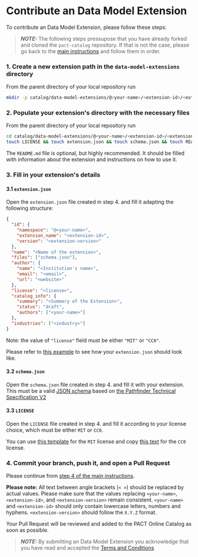 # Contribute an Data Model Extension

To contribute an Data Model Extension, please follow these steps:

> **_NOTE:_** The following steps pressupose that you have already forked and cloned the `pact-catalog` repository. If that is not the case, please go back to the [main instructions](/README.md) and follow them in order.

### 1. Create a new extension path in the `data-model-extensions` directory

From the parent directory of your local repository run

```sh
mkdir -p catalog/data-model-extensions/@<your-name>/<extension-id>/<extension-version>
```

### 2. Populate your extension's directory with the necessary files

From the parent directory of your local repository run

```sh
cd catalog/data-model-extensions/@<your-name>/<extension-id>/<extension-version>
touch LICENSE && touch extension.json && touch schema.json && touch README.md
```

The `README.md` file is optional, but highly recommended. It should be filled with information about the extension and instructions on how to use it.

### 3. Fill in your extension's details

#### 3.1 `extension.json`

Open the `extension.json` file created in step 4. and fill it adapting the following structure:

```json
{
  "id": {
    "namespace": "@<your-name>",
    "extension_name": "<extension-id>",
    "version": "<extension-version>"
  },
  "name": "<Name of the extension>",
  "files": ["schema.json"],
  "author": {
    "name": "<Institution's name>",
    "email": "<email>",
    "url": "<website>"
  },
  "license": "<license>",
  "catalog_info": {
    "summary": "<Summary of the Extension>",
    "status": "draft",
    "authors": ["<your-name>"]
  },
  "industries": ["<industry>"]
}
```

Note: the value of `"license"` field must be either `"MIT"` or `"CC0"`.

Please refer to [this example](./catalog/data-model-extensions/@example-institution/example-extension/0.0.0/extension.json) to see how your `extension.json` should look like.

#### 3.2 `schema.json`

Open the `schema.json` file created in step 4. and fill it with your extension. This must be a valid [JSON schema](https://json-schema.org) based on [the Pathfinder Technical Specification V2](https://wbcsd.github.io/tr/2023/data-exchange-protocol-20230314/)

#### 3.3 `LICENSE`

Open the `LICENSE` file created in step 4. and fill it according to your license choice, which must be either `MIT` or `CC0`.

You can use [this template](https://github.com/sine-fdn/pact-catalog-frontend/blob/main/frontend/utils/MIT.txt) for the `MIT` license and copy [this text](https://github.com/sine-fdn/pact-catalog-frontend/blob/main/frontend/utils/CC0.txt) for the `CC0` license.

### 4. Commit your branch, push it, and open a Pull Request

Please continue from [step 4 of the main instructions](/README.md#4-commit-and-push-your-branch).

<strong>Please note:</strong> All text between angle brackets (`< >`) should be replaced by actual values. Please make sure that the values replacing `<your-name>`, `<extension-id>`, and `<extension-version>` remain consistent.
`<your-name>` and `<extension-id>` should only contain lowercase letters, numbers and hyphens.  `<extension-version>` should follow the `X.Y.Z` format.

Your Pull Request will be reviewed and added to the PACT Online Catalog as soon as possible.

> **_NOTE:_** By submitting an Data Model Extension you acknowledge that you have read and accepted the [Terms and Conditions](/catalog/legal/TERMSANDCONDITIONS.md)
